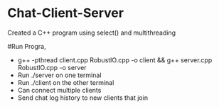 # Chat-Client-Server
Created a C++ program using select() and multithreading

#Run Progra,
- g++ -pthread client.cpp RobustIO.cpp -o client && g++ server.cpp RobustIO.cpp -o server
- Run ./server on one terminal 
- Run ./client on the other terminal 
- Can connect multiple clients 
- Send chat log history to new clients that join

